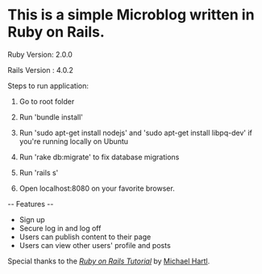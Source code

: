 # This is a simple Microblog written in Ruby on Rails.


Ruby Version: 2.0.0

Rails Version : 4.0.2

Steps to run application:

1) Go to root folder

2) Run 'bundle install'

3) Run 'sudo apt-get install nodejs' and 'sudo apt-get install libpq-dev' if you're running locally on Ubuntu

4) Run 'rake db:migrate' to fix database migrations

4) Run 'rails s'

5) Open localhost:8080 on your favorite browser.

-- Features --

- Sign up
- Secure log in and log off
- Users can publish content to their page
- Users can view other users' profile and posts

Special thanks to 
the [*Ruby on Rails Tutorial*](http://railstutorial.org/)
by [Michael Hartl](http://michaelhartl.com/).

